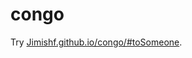 # congo
Try 
<a href="https://jimishf.github.io/congo/#toSomeone">Jimishf.github.io/congo/#toSomeone</a>.
